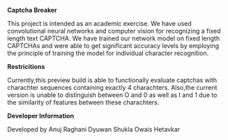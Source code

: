 **Captcha Breaker**
<p>This project is intended as an academic exercise. 
We have used convolutional neural networks and computer vision for recognizing a fixed length text CAPTCHA. We have trained our network model on fixed length CAPTCHAs and were able to get significant accuracy levels by employing the principle of training the model for individual character recognition.
<p>  
  
**Restricitions**
<p>Currently,this preview build is able to functionally evaluate captchas with charachter sequences containing exactly 4 charachters.
Also,the current version is unable to distinguish between O and 0 as well as I and 1 due to the similarity of features between these charachters.

**Developer Information**
<p>Developed by
  Anuj Raghani
  Dyuwan Shukla
  Owais Hetavkar
